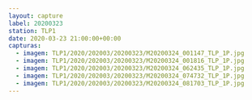 ```yaml
---
layout: capture
label: 20200323
station: TLP1
date: 2020-03-23 21:00:00+00:00
capturas:
  - imagem: TLP1/2020/202003/20200323/M20200324_001147_TLP_1P.jpg
  - imagem: TLP1/2020/202003/20200323/M20200324_001816_TLP_1P.jpg
  - imagem: TLP1/2020/202003/20200323/M20200324_062435_TLP_1P.jpg
  - imagem: TLP1/2020/202003/20200323/M20200324_074732_TLP_1P.jpg
  - imagem: TLP1/2020/202003/20200323/M20200324_081703_TLP_1P.jpg
---
```

